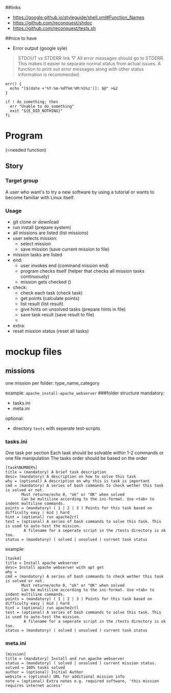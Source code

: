 ##links
- https://google.github.io/styleguide/shell.xml#Function_Names
- https://github.com/reconquest/shdoc
- https://github.com/reconquest/tests.sh

##nice to have
- Error output (google syle)
>STDOUT vs STDERR
link ▽ All error messages should go to STDERR.
This makes it easier to separate normal status from actual issues.
A function to print out error messages along with other status information is recommended.
```
err() {
  echo "[$(date +'%Y-%m-%dT%H:%M:%S%z')]: $@" >&2
}

if ! do_something; then
  err "Unable to do_something"
  exit "${E_DID_NOTHING}"
fi
```

# Program
(=needed function)
## Story
### Target group
A user who want's to try a new software by using a tutorial or wants to become familiar with Linux itself.
### Usage
- git clone or download
- run install (prepare system)
- all missions are listed (list missions)
- user selects mission:
    - select mission
    - save mission (save current mission to file)
- mission tasks are listed
- end:
    - user invokes end (command mission end)
    - program checks itself (helper that checks all mission tasks continuously)
    - mission gets checked ()
- check: 
    - check each task (check task)
    - get points (calculate points)
    - list result (list result)
    - give hints on unsolved tasks (prepare hints in file)
    - save task result (save result to file)
    - 
- extra:
- reset mission status (reset all tasks)

# mockup files
## missions
one mission per folder: type_name_category

example: `apache_install-apache_webserver`
###folder structure
mandatory:
- tasks.ini
- meta.ini

optional:
- directory `tests` with seperate test-scripts
### tasks.ini
One task per section
Each task should be solvable within 1-2 commands or one file manipulation
The tasks order should be based on the order 
```
[task%NUMBER%]
title = (mandatory) A brief task description
desc= (mandatory) A description on how to solve this task
why = (optional) A description on why this is task is important
cmd = (mandatory) A series of bash commands to check wether this task is solved or not.
       Must returne/echo 0, "ok" or "OK" when solved
       Can be multiline according to the ini-format. Use <tab> to indent multiline commands.
points = (mandatory) ( 1 | 2 | 3 ) Points for this task based on difficulty easy | mid | hard
hint = (optional) run apache2ctl
test = (optional) A series of bash commands to solve this task. This is used to auto-test the mission.
        A filename for a seperate script in the /tests directory is ok too.
status = (mandatory) ( solved | unsolved ) current task status
```
example:
```
[task4]
title = Install apache webserver
desc= Install apache webserver with apt get
why = 
cmd = (mandatory) A series of bash commands to check wether this task is solved or not.
       Must returne/echo 0, "ok" or "OK" when solved
       Can be multiline according to the ini-format. Use <tab> to indent multiline commands.
points = (mandatory) ( 1 | 2 | 3 ) Points for this task based on difficulty easy | mid | hard
hint = (optional) run apache2ctl
test = (optional) A series of bash commands to solve this task. This is used to auto-test the mission.
        A filename for a seperate script in the /tests directory is ok too.
status = (mandatory) ( solved | unsolved ) current task status
```
### meta.ini
```
[mission]
title = (mandatory) Install and run apache webserver
status = (mandatory) ( solved | unsolved ) current mission status. solved = 100% tasks solved
author = (optional) Initial Author
website = (optional) URL for additional mission info
note = (optional) Extra notes e.g. required software, 'this mission requires internet access'
```
